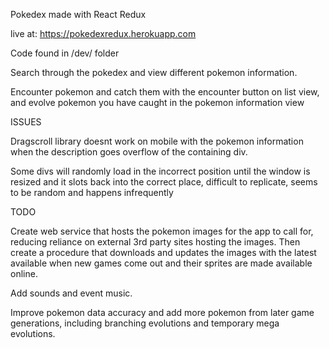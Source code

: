
Pokedex made with React Redux

live at: https://pokedexredux.herokuapp.com

Code found in /dev/ folder

Search through the pokedex and view different pokemon information.

Encounter pokemon and catch them with the encounter button on list view, and evolve pokemon you have caught in the pokemon information view

ISSUES

Dragscroll library doesnt work on mobile with the pokemon information when the description goes overflow of the containing div.

Some divs will randomly load in the incorrect position until the window is resized and it slots back into the correct place, difficult to replicate, seems to be random and happens infrequently

TODO

Create web service that hosts the pokemon images for the app to call for, reducing reliance on external 3rd party sites hosting the images. Then create a procedure that downloads and updates the images with the latest available when new games come out and their sprites are made available online.

Add sounds and event music.

Improve pokemon data accuracy and add more pokemon from later game generations, including branching evolutions and temporary mega evolutions.
